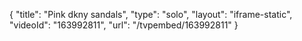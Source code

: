{
    "title": "Pink dkny sandals",
    "type": "solo",
    "layout": "iframe-static",
    "videoId": "163992811",
    "url": "\/tvpembed\/163992811"
}